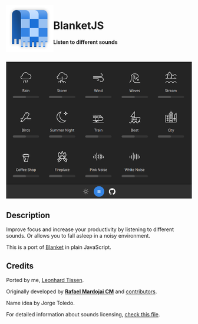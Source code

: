 <img src="assets/logo.svg" alt="Blanket" width="128" height="128" align="left"/>

# BlanketJS

**Listen to different sounds**

<br>

<p align="center">
  <img src="github/preview.png"/>
</p>

## Description

Improve focus and increase your productivity by listening to different sounds. Or allows you to fall asleep in a noisy environment.

This is a port of [Blanket](https://github.com/rafaelmardojai/blanket) in plain JavaScript.

## Credits

Ported by me, [Leonhard Tissen](https://github.com/LeonhardTissen).

Originally developed by **[Rafael Mardojai CM](https://github.com/rafaelmardojai)** and [contributors](https://github.com/rafaelmardojai/blanket/graphs/contributors).

Name idea by Jorge Toledo.

For detailed information about sounds licensing, [check this file](https://github.com/rafaelmardojai/blanket/blob/master/SOUNDS_LICENSING.md).
